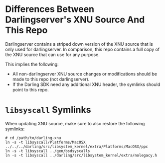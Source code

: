 # Differences Between Darlingserver's XNU Source And This Repo

Darlingserver contains a striped down version of the XNU source that is only used for darlingserver. In comparison, this repo contains a full copy of the XNU source that can use for any purpose.

This implies the following:
* All non-darlingserver XNU source changes or modifications should be made to this repo (not darlingserver).
* If the Darling SDK need any additional XNU header, the symlinks should point to this repo.

# `libsyscall` Symlinks

When updating XNU source, make sure to also restore the following symlinks:

```
# cd /path/to/darling-xnu
ln -s -t libsyscall/Platforms/MacOSX ../../../darling/src/libsystem_kernel/extra/Platforms/MacOSX/ppc
ln -s -t libsyscall ../gen/bsdsyscalls
ln -s -t libsyscall ../darling/src/libsystem_kernel/extra/nolegacy.h
```